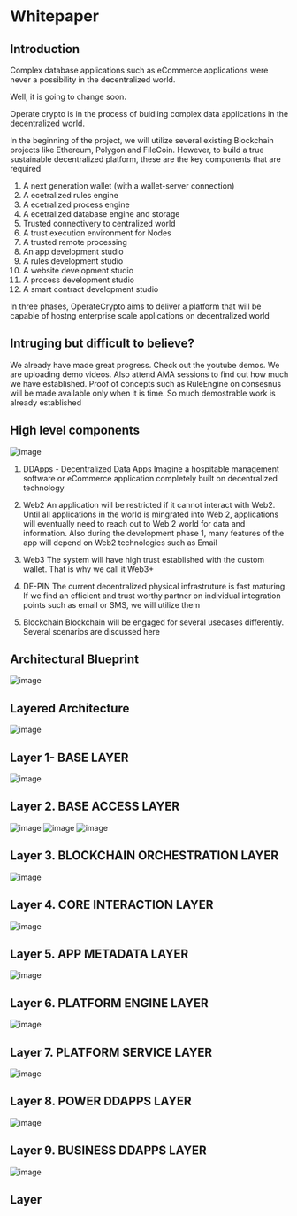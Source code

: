 # Whitepaper

## Introduction
Complex database applications such as eCommerce applications were never a possibility in the decentralized world.

Well, it is going to change soon.

Operate crypto is in the process of buidling complex data applications in the decentralized world. 

In the beginning of the project, we will utilize several existing Blockchain projects like Ethereum, Polygon and FileCoin. However, to build a true sustainable decentralized platform, these are the key components that are required
1. A next generation wallet (with a wallet-server connection)
2. A ecetralized rules engine
3. A ecetralized process engine
4. A ecetralized database engine and storage
5. Trusted connectivery to centralized world
6. A trust execution environment for Nodes
7. A trusted remote processing
8. An app development studio
9. A rules development studio
10. A website development studio
11. A process development studio
12. A smart contract development studio

In three phases, OperateCrypto aims to deliver a platform that will be capable of hostng enterprise scale applications on decentralized world 

## Intruging but difficult to believe?
We already have made great progress. Check out the youtube demos. We are uploading demo videos. 
Also attend AMA sessions to find out how much we have established.
Proof of concepts such as RuleEngine on consesnus will be made available only when it is time. So much demostrable work is already established


## High level components
![image](https://github.com/operatecrypto/Whitepaper/assets/91952872/e87ff864-f163-46e2-bc0f-a19f7910bdb6)
1. DDApps - Decentralized Data Apps
Imagine a hospitable management software or eCommerce application completely built on decentralized technology
2. Web2
   An application will be restricted if it cannot interact with Web2. Until all applications in the world is mingrated into Web 2, applications will eventually need to reach out to Web 2 world for data and information. Also during the development phase 1, many features of the app will depend on Web2 technologies such as Email

3. Web3
The system will have high trust established with the custom wallet. That is why we call it Web3+

4. DE-PIN
The current decentralized physical infrastruture is fast maturing. If we find an efficient and trust worthy partner on individual integration points such as email or SMS, we will utilize them

5. Blockchain
Blockchain will be engaged for several usecases differently. Several scenarios are discussed here


## Architectural Blueprint
![image](https://github.com/operatecrypto/Whitepaper/assets/91952872/76009381-a9ac-44a0-8534-1c4379ff0aec)


## Layered Architecture
![image](https://github.com/operatecrypto/Whitepaper/assets/91952872/67dbf761-9e09-4e1b-952f-5608051ea96c)

## Layer 1- BASE LAYER
![image](https://github.com/operatecrypto/Whitepaper/assets/91952872/4e813635-00e3-47df-a45a-06b92c6ec7b1)

## Layer 2. BASE ACCESS LAYER
![image](https://github.com/operatecrypto/Whitepaper/assets/91952872/434af4ea-0bd5-4fc0-89a7-1fe3d665379d)
![image](https://github.com/operatecrypto/Whitepaper/assets/91952872/f11b6976-2d36-43fa-a48d-dc35eeeec2b7)
![image](https://github.com/operatecrypto/Whitepaper/assets/91952872/ee7587bb-709d-4cc9-ade9-024151e7b386)

## Layer 3. BLOCKCHAIN ORCHESTRATION LAYER
![image](https://github.com/operatecrypto/Whitepaper/assets/91952872/258a3e60-cd90-481b-a20f-d59f6167e699)

## Layer 4. CORE INTERACTION LAYER
![image](https://github.com/operatecrypto/Whitepaper/assets/91952872/bab12d2a-b70b-4790-96ad-247fcfd49b5c)

## Layer 5. APP METADATA LAYER
![image](https://github.com/operatecrypto/Whitepaper/assets/91952872/0342fa7d-c4f3-4e9f-9fb5-1ea69835b343)

## Layer 6. PLATFORM ENGINE LAYER
![image](https://github.com/operatecrypto/Whitepaper/assets/91952872/de52d378-7132-4b93-995a-899a9a780d6f)

## Layer 7. PLATFORM SERVICE LAYER
![image](https://github.com/operatecrypto/Whitepaper/assets/91952872/1ae682e8-bd92-4cc4-94f8-0730ca5a4e0a)

## Layer 8. POWER DDAPPS LAYER
![image](https://github.com/operatecrypto/Whitepaper/assets/91952872/7ad88fe6-1c86-4e50-820e-762ef9932e34)

## Layer 9. BUSINESS DDAPPS LAYER
![image](https://github.com/operatecrypto/Whitepaper/assets/91952872/7995941a-8895-4373-b461-541aac78f376)


## Layer 



